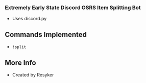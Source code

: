 ### Extremely Early State Discord OSRS Item Splitting Bot
- Uses discord.py

## Commands Implemented
- `!split`

## More Info
- Created by Resyker
